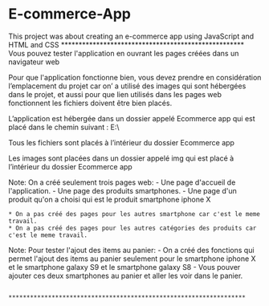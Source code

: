 # E-commerce-App
This project was about creating an e-commerce app using JavaScript and HTML and CSS
                        ****************************************************
Vous pouvez tester l'application en ouvrant les pages créées dans un navigateur web

  Pour que l'application fonctionne bien, vous devez prendre en considération l’emplacement du projet 
car on’ a utilisé des images qui sont hébergées dans le projet, et aussi pour que lien utilisés 
dans les pages web fonctionnent les fichiers doivent être bien placés.

L’application est hébergée dans un dossier appelé Ecommerce app qui est placé dans le chemin suivant :  E:\

Tous les fichiers sont placés à l’intérieur du dossier Ecommerce app 

Les images sont placées dans un dossier appelé img qui est placé à l’intérieur du dossier Ecommerce app 

Note: On a créé seulement trois pages web:
      - Une page d'accueil de l'application.
      - Une page des produits smartphones.
      - Une page d'un produit qu'on a choisi qui est le produit smartphone iphone X

    * On a pas créé des pages pour les autres smartphone car c'est le meme travail.
    * On a pas créé des pages pour les autres catégories des produits car c'est le meme travail.

Note: Pour tester l'ajout des items au panier:
     - On a créé des fonctions qui permet l'ajout des items au panier seulement pour 
       le smartphone iphone X et le smartphone galaxy S9 et le smartphone galaxy S8
     - Vous pouver ajouter ces deux smartphones au panier et aller les voir dans le panier.

                   ******************************************************************
